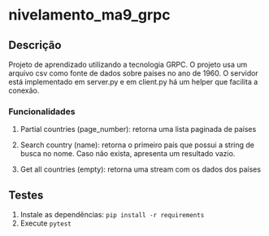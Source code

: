 # nivelamento_ma9_grpc

## Descrição
Projeto de aprendizado utilizando a tecnologia GRPC. 
O projeto usa um arquivo csv como fonte de dados sobre países no ano de 1960.
O servidor está implementado em server.py e em client.py há um helper que facilita a conexão.

### Funcionalidades

1) Partial countries (page_number): retorna uma lista paginada de países

2) Search country (name): retorna o primeiro país que possui a string de busca no nome. Caso não exista, apresenta um resultado vazio.

3) Get all countries (empty): retorna uma stream com os dados dos países

## Testes
1) Instale as dependências: `pip install -r requirements`
1) Execute `pytest`
